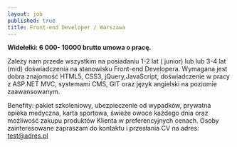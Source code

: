 ```yaml
---
layout: job
published: true
title: Front-end Developer / Warszawa
---
```

**Widełełki: 6 000- 10000 brutto umowa o pracę.**

Zależy nam przede wszystkim na posiadaniu 1-2 lat ( junior) lub lub 3-4 lat (mid) doświadczenia na stanowisku Front-end Developera. Wymagana jest dobra znajomość HTML5, CSS3, jQuery,JavaScript, doświadczenie w pracy z ASP.NET MVC, systemami CMS, GIT oraz język angielski na poziomie zaawansowanym.

Benefity: pakiet szkoleniowy, ubezpieczenie od wypadków, prywatna opieka medyczna, karta sportowa, świeże owoce każdego dnia oraz możliwość zakupu produktów Klienta w preferencyjnych cenach.
Osoby zainteresowane zapraszam do kontaktu i przesłania CV na adres: test@adres.pl
